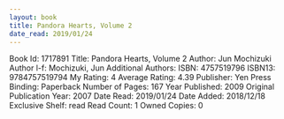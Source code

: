 ```yaml
---
layout: book
title: Pandora Hearts, Volume 2
date_read: 2019/01/24
---
```


Book Id: 1717891
Title: Pandora Hearts, Volume 2
Author: Jun Mochizuki
Author l-f: Mochizuki, Jun
Additional Authors: 
ISBN: 4757519796
ISBN13: 9784757519794
My Rating: 4
Average Rating: 4.39
Publisher: Yen Press
Binding: Paperback
Number of Pages: 167
Year Published: 2009
Original Publication Year: 2007
Date Read: 2019/01/24
Date Added: 2018/12/18
Exclusive Shelf: read
Read Count: 1
Owned Copies: 0

